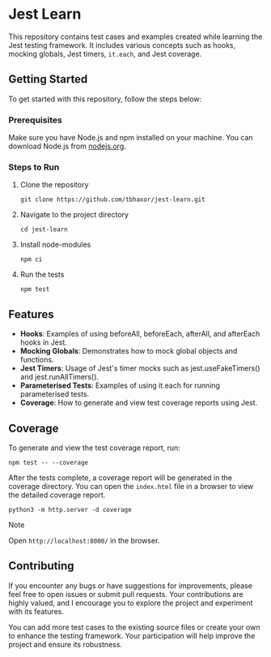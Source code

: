 # Jest Learn

This repository contains test cases and examples created while learning the Jest testing framework. It includes various concepts such as hooks, mocking globals, Jest timers, `it.each`, and Jest coverage.

## Getting Started

To get started with this repository, follow the steps below:

### Prerequisites

Make sure you have Node.js and npm installed on your machine. You can download Node.js from [nodejs.org](https://nodejs.org/).

### Steps to Run

1. Clone the repository

   ```console
   git clone https://github.com/tbhaxor/jest-learn.git
   ```

2. Navigate to the project directory

   ```console
   cd jest-learn
   ```

3. Install node-modules

   ```console
   npm ci
   ```

4. Run the tests

   ```console
   npm test
   ```

## Features

- **Hooks**: Examples of using beforeAll, beforeEach, afterAll, and afterEach hooks in Jest.
- **Mocking Globals**: Demonstrates how to mock global objects and functions.
- **Jest Timers**: Usage of Jest's timer mocks such as jest.useFakeTimers() and jest.runAllTimers().
- **Parameterised Tests**: Examples of using it.each for running parameterised tests.
- **Coverage**: How to generate and view test coverage reports using Jest.

## Coverage

To generate and view the test coverage report, run:

```console
npm test -- --coverage
```

After the tests complete, a coverage report will be generated in the coverage directory. You can open the `index.html` file in a browser to view the detailed coverage report.

```console
python3 -m http.server -d coverage
```

> [!NOTE]
> Open `http://localhost:8000/` in the browser.

## Contributing

If you encounter any bugs or have suggestions for improvements, please feel free to open issues or submit pull requests. Your contributions are highly valued, and I encourage you to explore the project and experiment with its features.

You can add more test cases to the existing source files or create your own to enhance the testing framework. Your participation will help improve the project and ensure its robustness.
